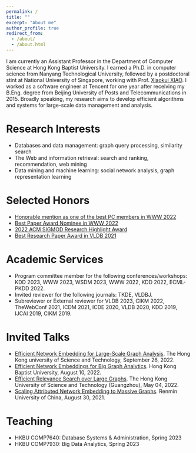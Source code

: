 ```yaml
---
permalink: /
title: ""
excerpt: "About me"
author_profile: true
redirect_from: 
  - /about/
  - /about.html
---
```


I am currently an Assistant Professor in the Department of Computer Science at Hong Kong Baptist University. I earned a Ph.D. in computer science from Nanyang Technological University, followed by a postdoctoral stint at National University of Singapore, working with Prof. [Xiaokui XIAO](https://www.comp.nus.edu.sg/~xiaoxk/). I worked as a software engineer at Tencent for one year after receiving my B.Eng. degree from Beijing University of Posts and Telecommunications in 2015. Broadly speaking, my research aims to develop efficient algorithms and systems for large-scale data management and analysis.

<!-- > I have 2 Ph.D. openings starting from Fall 2023. Please send [me](mailto:renchi@hkbu.edu.hk) your CV and transcripts, if you are interested. -->

<!-- UPDATE: I am actively looking for a tenure-track faculty position. Please find my C.V. [here](https://renchi.ac.cn/files/CV.pdf). -->

<!-- News
======
- Apr 29, 2022: I received a honorable mention for the outstanding PC members in TheWebConf 2022
- Apr 29, 2022: My paper "Efficient and Effective Similarity Search over Bipartite Graphs" was nominated for the best paper award in TheWebConf 2022
- Jan 14, 2022: One paper "Efficient and Effective Similarity Search over Bipartite Graphs" has been accepted by TheWebConf 2022
- Dec 14, 2021: One paper "Scalable and Effective Bipartite Network Embedding" has been accepted by SIGMOD 2022
- Aug 09, 2021: Our paper titled "Scaling Attributed Network Embedding to Massive Graphs" was selected as the best research paper in VLDB 2021 -->

Research Interests
======
- Databases and data management: graph query processing, similarity search 
- The Web and information retrieval: search and ranking, recommendation, web mining
- Data mining and machine learning: social network analysis, graph representation learning

<!-- I welcome enquiries on potential collaborations on interesting topics. Note that, in the papers, every coauthor needs to make substantial contributions to qualify him/her for authorship and the order of authors in the byline reflects the magnitude of contribution. -->

Selected Honors
======
- [Honorable mention as one of the best PC members in WWW 2022](https://www2022.thewebconf.org/awards/)
- [Best Paper Award Nominee in WWW 2022](https://www2022.thewebconf.org/accepted-papers/)
- [2022 ACM SIGMOD Research Highlight Award](https://sigmodrecord.org/issues/sigmod-record-march-2022/)
- [Best Research Paper Award in VLDB 2021](https://vldb.org/2021/?conference-awards)
<!-- - [ACM SIGMOD 2019 Travel Award](https://sigmod2019.org/grants) -->
<!-- - [10th Prize of KDD Cup 2020 AutoGraph](https://www.4paradigm.com/competition/kddcup2020) -->

Academic Services
======
- Program committee member for the following conferences/workshops: KDD 2023, WWW 2023, WSDM 2023, WWW 2022, KDD 2022, ECML-PKDD 2022.
- Invited reviewer for the following journals: TKDE, VLDBJ.
- Subreviewer or External reviewer for VLDB 2023, CIKM 2022, TheWebConf 2021, ICDM 2021, ICDE 2020, VLDB 2020, KDD 2019, IJCAI 2019, CIKM 2019.

Invited Talks
======
- [Efficient Network Embedding for Large-Scale Graph Analysis](). The Hong Kong university of Science and Technology, September 26, 2022.
- [Efficient Network Embeddings for Big Graph Analytics](). Hong Kong Baptist University, August 10, 2022.
- [Efficient Relevance Search over Large Graphs](). The Hong Kong University of Science and Technology (Guangzhou), May 04, 2022.
- [Scaling Attributed Network Embedding to Massive Graphs](). Renmin University of China, August 30, 2021.

Teaching
======
- HKBU COMP7640: Database Systems & Administration, Spring 2023
- HKBU COMP7930: Big Data Analytics, Spring 2023


<!-- Doctoral Thesis
======
[Efficient and Scalable Techniques for PageRank-based Graph Analytics](https://hdl.handle.net/10356/145185), Renchi Yang\\
Thesis Committee: [James Cheng](https://www.cse.cuhk.edu.hk/~jcheng), [George Fletcher](https://www.win.tue.nl/~gfletche) and [Ying Zhang](https://profiles.uts.edu.au/ying.zhang) -->
